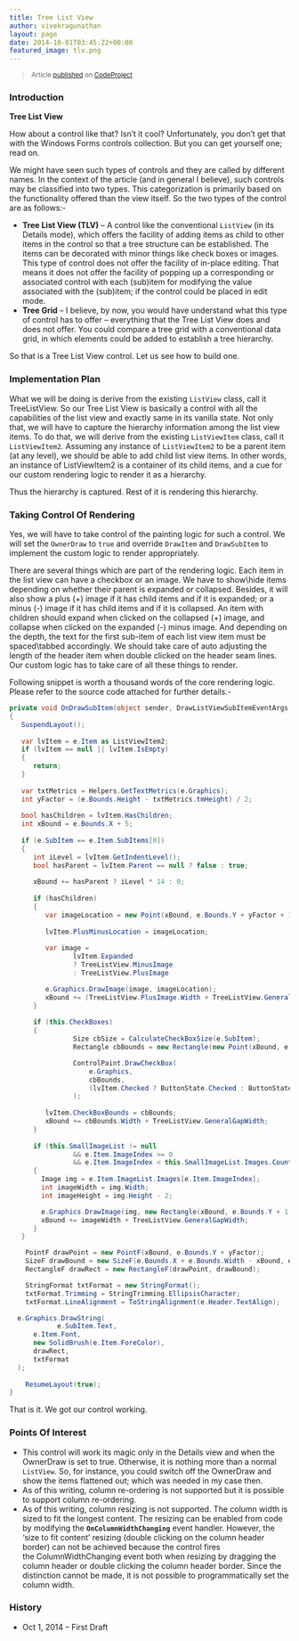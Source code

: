```yaml
---
title: Tree List View
author: vivekragunathan
layout: page
date: 2014-10-01T03:45:22+00:00
featured_image: tlv.png
---
```

> <small>Article <a href="http://www.codeproject.com/Articles/825741/A-Simple-Tree-List-View">published</a> on <a href="www.codeproject.com">CodeProject</a></small> 

### Introduction

**Tree List View**

How about a control like that? Isn&#8217;t it cool? Unfortunately, you don&#8217;t get that with the Windows Forms controls collection. But you can get yourself one; read on.

We might have seen such types of controls and they are called by different names. In the context of the article (and in general I believe), such controls may be classified into two types. This categorization is primarily based on the functionality offered than the view itself. So the two types of the control are as follows:-

  * **Tree List View (TLV)** &#8211; A control like the conventional `ListView` (in its Details mode), which offers the facility of adding items as child to other items in the control so that a tree structure can be established. The items can be decorated with minor things like check boxes or images. This type of control does not offer the facility of in-place editing. That means it does not offer the facility of popping up a corresponding or associated control with each (sub)item for modifying the value associated with the (sub)item; if the control could be placed in edit mode.
  * **Tree Grid** &#8211; I believe, by now, you would have understand what this type of control has to offer &#8211; everything that the Tree List View does and does not offer. You could compare a tree grid with a conventional data grid, in which elements could be added to establish a tree hierarchy.

So that is a Tree List View control. Let us see how to build one.

### Implementation Plan

What we will be doing is derive from the existing `ListView` class, call it TreeListView. So our Tree List View is basically a control with all the capabilities of the list view and exactly same in its vanilla state. Not only that, we will have to capture the hierarchy information among the list view items. To do that, we will derive from the existing `ListViewItem` class, call it `ListViewItem2`. Assuming any instance of `ListViewItem2` to be a parent item (at any level), we should be able to add child list view items. In other words, an instance of ListViewItem2 is a container of its child items, and a cue for our custom rendering logic to render it as a hierarchy.

Thus the hierarchy is captured. Rest of it is rendering this hierarchy.

### Taking Control Of Rendering

Yes, we will have to take control of the painting logic for such a control. We will set the `OwnerDraw` to `true` and override `DrawItem` and `DrawSubItem` to implement the custom logic to render appropriately.

There are several things which are part of the rendering logic. Each item in the list view can have a checkbox or an image. We have to show\hide items depending on whether their parent is expanded or collapsed. Besides, it will also show a plus (+) image if it has child items and if it is expanded; or a minus (-) image if it has child items and if it is collapsed. An item with children should expand when clicked on the collapsed (+) image, and collapse when clicked on the expanded (-) minus image. And depending on the depth, the text for the first sub-item of each list view item must be spaced\tabbed accordingly. We should take care of auto adjusting the length of the header item when double clicked on the header seam lines. Our custom logic has to take care of all these things to render.

Following snippet is worth a thousand words of the core rendering logic. Please refer to the source code attached for further details.-

```csharp
private void OnDrawSubItem(object sender, DrawListViewSubItemEventArgs e)
{
   SuspendLayout();
 
   var lvItem = e.Item as ListViewItem2;
   if (lvItem == null || lvItem.IsEmpty)
   {
      return;
   }
 
   var txtMetrics = Helpers.GetTextMetrics(e.Graphics);      
   int yFactor = (e.Bounds.Height - txtMetrics.tmHeight) / 2;
 
   bool hasChildren = lvItem.HasChildren;
   int xBound = e.Bounds.X + 5;
 
   if (e.SubItem == e.Item.SubItems[0])
   {
      int iLevel = lvItem.GetIndentLevel();
      bool hasParent = lvItem.Parent == null ? false : true;
 
      xBound += hasParent ? iLevel * 14 : 0;
 
      if (hasChildren)
      {
         var imageLocation = new Point(xBound, e.Bounds.Y + yFactor + 1);
         
         lvItem.PlusMinusLocation = imageLocation;
         
         var image = 
         		lvItem.Expanded 
         		? TreeListView.MinusImage 
         		: TreeListView.PlusImage

         e.Graphics.DrawImage(image, imageLocation);
         xBound += (TreeListView.PlusImage.Width + TreeListView.GeneralGapWidth);
      }
 
      if (this.CheckBoxes)
      {
				Size cbSize = CalculateCheckBoxSize(e.SubItem);
				Rectangle cbBounds = new Rectangle(new Point(xBound, e.Bounds.Y), cbSize);

				ControlPaint.DrawCheckBox(
					e.Graphics,
					cbBounds,
					(lvItem.Checked ? ButtonState.Checked : ButtonState.Normal) | ButtonState.Flat
				);
 
         lvItem.CheckBoxBounds = cbBounds;
         xBound += cbBounds.Width + TreeListView.GeneralGapWidth;
      }
 
      if (this.SmallImageList != null
	      		&& e.Item.ImageIndex >= 0
	      		&& e.Item.ImageIndex < this.SmallImageList.Images.Count)
      {
        Image img = e.Item.ImageList.Images[e.Item.ImageIndex];
        int imageWidth = img.Width;
        int imageHeight = img.Height - 2;

        e.Graphics.DrawImage(img, new Rectangle(xBound, e.Bounds.Y + 1, imageWidth, imageHeight));
        xBound += imageWidth + TreeListView.GeneralGapWidth;
      }
   }

	PointF drawPoint = new PointF(xBound, e.Bounds.Y + yFactor);
	SizeF drawBound = new SizeF(e.Bounds.X + e.Bounds.Width - xBound, e.Bounds.Height);
	RectangleF drawRect = new RectangleF(drawPoint, drawBound);

	StringFormat txtFormat = new StringFormat();
	txtFormat.Trimming = StringTrimming.EllipsisCharacter;
	txtFormat.LineAlignment = ToStringAlignment(e.Header.TextAlign);

  e.Graphics.DrawString(
			e.SubItem.Text,
      e.Item.Font,
      new SolidBrush(e.Item.ForeColor),
      drawRect,
      txtFormat
  );
 
	ResumeLayout(true);
} 
```

That is it. We got our control working.

### Points Of Interest

  * This control will work its magic only in the Details view and when the OwnerDraw is set to true. Otherwise, it is nothing more than a normal `ListView`. So, for instance, you could switch off the OwnerDraw and show the items flattened out; which was needed in my case then.
  * As of this writing, column re-ordering is not supported but it is possible to support column re-ordering.
  * As of this writing, column resizing is not supported. The column width is sized to fit the longest content. The resizing can be enabled from code by modifying the **`OnColumnWidthChanging`** event handler. However, the &#8216;size to fit content&#8217; resizing (double clicking on the column header border) can not be achieved because the control fires the ColumnWidthChanging event both when resizing by dragging the column header or double clicking the column header border. Since the distinction cannot be made, it is not possible to programmatically set the column width.

### History

  * Oct 1, 2014 &#8211; First Draft